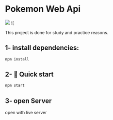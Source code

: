 # Pokemon Web Api 
![](https://img.shields.io/badge/-javascript-yellow) ![

This project is done for study and practice reasons.



## 1- install dependencies:

```sh
npm install
```

## 2- 🚀 Quick start

```sh
npm start
```

## 3- open Server

open with live server
